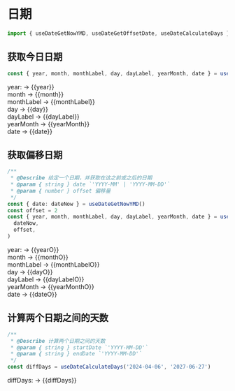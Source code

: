 <script setup lang="ts">
import { useDateGetNowYMD, useDateGetOffsetDate, useDateCalculateDays } from '@noahyu/lc-helpers'
const { year, month, monthLabel, day, dayLabel, yearMonth, date } = useDateGetNowYMD()
const offset = 2
const {
  year: yearO,
  month: monthO,
  monthLabel: monthLabelO,
  day: dayO,
  dayLabel: dayLabelO,
  yearMonth: yearMonthO,
  date: dateO,
} = useDateGetOffsetDate(date, offset)
const diffDays= useDateCalculateDays('2024-04-06', '2027-06-27')
</script>

# 日期

```ts
import { useDateGetNowYMD, useDateGetOffsetDate, useDateCalculateDays } from '@noahyu/lc-helpers'
```

## 获取今日日期

```ts
const { year, month, monthLabel, day, dayLabel, yearMonth, date } = useDateGetNowYMD()
```

year: -> {{year}}  
month -> {{month}}  
monthLabel -> {{monthLabel}}  
day -> {{day}}  
dayLabel -> {{dayLabel}}  
yearMonth -> {{yearMonth}}  
date -> {{date}}

## 获取偏移日期

```ts
/**
 * @Describe 给定一个日期，并获取在这之前或之后的日期
 * @param { string } date `'YYYY-MM' | 'YYYY-MM-DD'`
 * @param { number } offset 偏移量
 */
const { date: dateNow } = useDateGetNowYMD()
const offset = 2
const { year, month, monthLabel, day, dayLabel, yearMonth, date } = useDateGetOffsetDate(
  dateNow,
  offset,
)
```

year: -> {{yearO}}  
month -> {{monthO}}  
monthLabel -> {{monthLabelO}}  
day -> {{dayO}}  
dayLabel -> {{dayLabelO}}  
yearMonth -> {{yearMonthO}}  
date -> {{dateO}}

## 计算两个日期之间的天数

```ts
/**
 * @Describe 计算两个日期之间的天数
 * @param { string } startDate `'YYYY-MM-DD'`
 * @param { string } endDate `'YYYY-MM-DD'`
 */
const diffDays = useDateCalculateDays('2024-04-06', '2027-06-27')
```

diffDays: -> {{diffDays}}
